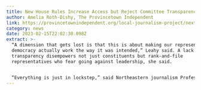 ```yaml
---
title: New House Rules Increase Access but Reject Committee Transparency
author: Amelia Roth-Dishy, The Provincetown Independent
link: https://provincetownindependent.org/local-journalism-project/next-generation/2023/02/15/new-house-rules-increase-access-but-reject-committee-transparency/
category: news
date: 2023-02-15T22:02:30.098Z
extract: >-
  “A dimension that gets lost is that this is about making our representative
  democracy actually work the way it was intended,” Leahy said. A lack of
  transparency disempowers not just constituents but rank-and-file
  representatives who fear going against leadership, she said.


  “Everything is just in lockstep,” said Northeastern journalism Professor Dan Kennedy. “With the leadership as powerful as it is today, rank-and-file members who might be supportive of open government are reluctant” to say so publicly.
---
```


